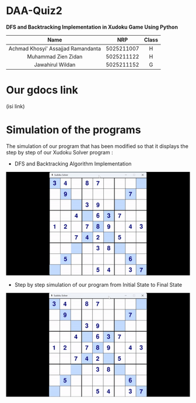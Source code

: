 # DAA-Quiz2

**DFS and Backtracking Implementation in Xudoku Game Using Python**

|                Name                |    NRP     | Class |
| :--------------------------------: | :--------: | :---: |
| Achmad Khosyi' Assajjad Ramandanta | 5025211007 |   H   |
|        Muhammad Zien Zidan         | 5025211122 |   H   |
|          Jawahirul Wildan          | 5025211152 |   G   |

# Our gdocs link
(isi link)

# Simulation of the programs
The simulation of our program that has been modified so that it displays the step by step of our Xudoku Solver program :
- DFS and Backtracking Algorithm Implementation

![](https://raw.githubusercontent.com/Khosyi0/up-gambar/main/daagif.gif?token=GHSAT0AAAAAAB6USAAP7QTQTSRWBY672EU2ZDE6HVQ)

- Step by step simulation of our program from Initial State to Final State

![](https://raw.githubusercontent.com/Khosyi0/up-gambar/main/ezgif-1-eed1d9b2e7.gif?token=GHSAT0AAAAAAB6USAAOMCZCCRSU2DW54AQKZDE6RAQ)
